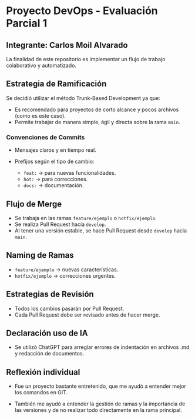 # Proyecto DevOps - Evaluación Parcial 1

## Integrante: Carlos Moil Alvarado

La finalidad de este repositorio es implementar un flujo de trabajo
colaborativo y automatizado.

## Estrategia de Ramificación

Se decidió utilizar el método Trunk-Based Development ya que:

- Es recomendado para proyectos de corto alcance y pocos archivos (como es este caso).
- Permite trabajar de manera simple, ágil y directa sobre la rama `main`.

### Convenciones de Commits

- Mensajes claros y en tiempo real.
- Prefijos según el tipo de cambio:

  - `feat:` → para nuevas funcionalidades.
  - `hot:` → para correcciones.
  - `docs:` → documentación.

## Flujo de Merge

- Se trabaja en las ramas `feature/ejemplo` o `hotfix/ejemplo`.
- Se realiza Pull Request hacia `develop`.
- Al tener una versión estable, se hace Pull Request desde `develop`
  hacia `main`.

## Naming de Ramas

- `feature/ejemplo` → nuevas características.
- `hotfix/ejemplo` → correcciones urgentes.

## Estrategias de Revisión

- Todos los cambios pasarán por Pull Request.
- Cada Pull Request debe ser revisado antes de hacer merge.

## Declaración uso de IA

- Se utilizó ChatGPT para arreglar errores de indentación
en archivos .md y redacción de documentos.

## Reflexión individual

- Fue un proyecto bastante entretenido, que me ayudó a
entender mejor los comandos en GIT.

- También me ayudó a entender la gestión de ramas y la importancia de las
versiones y de no realizar todo directamente en la rama principal.
